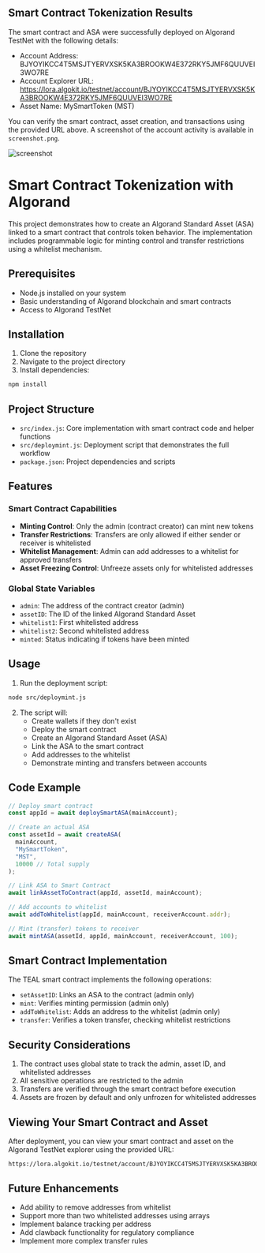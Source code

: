 ## Smart Contract Tokenization Results

The smart contract and ASA were successfully deployed on Algorand TestNet with the following details:

- Account Address: BJYOYIKCC4T5MSJTYERVXSK5KA3BROOKW4E372RKY5JMF6QUUVEI3WO7RE
- Account Explorer URL: https://lora.algokit.io/testnet/account/BJYOYIKCC4T5MSJTYERVXSK5KA3BROOKW4E372RKY5JMF6QUUVEI3WO7RE
- Asset Name: MySmartToken (MST)

You can verify the smart contract, asset creation, and transactions using the provided URL above. A screenshot of the account activity is available in `screenshot.png`.

![screenshot](screenshot.png)

# Smart Contract Tokenization with Algorand

This project demonstrates how to create an Algorand Standard Asset (ASA) linked to a smart contract that controls token behavior. The implementation includes programmable logic for minting control and transfer restrictions using a whitelist mechanism.

## Prerequisites

- Node.js installed on your system
- Basic understanding of Algorand blockchain and smart contracts
- Access to Algorand TestNet

## Installation

1. Clone the repository
2. Navigate to the project directory
3. Install dependencies:

```bash
npm install
```

## Project Structure

- `src/index.js`: Core implementation with smart contract code and helper functions
- `src/deploymint.js`: Deployment script that demonstrates the full workflow
- `package.json`: Project dependencies and scripts

## Features

### Smart Contract Capabilities

- **Minting Control**: Only the admin (contract creator) can mint new tokens
- **Transfer Restrictions**: Transfers are only allowed if either sender or receiver is whitelisted
- **Whitelist Management**: Admin can add addresses to a whitelist for approved transfers
- **Asset Freezing Control**: Unfreeze assets only for whitelisted addresses

### Global State Variables

- `admin`: The address of the contract creator (admin)
- `assetID`: The ID of the linked Algorand Standard Asset
- `whitelist1`: First whitelisted address
- `whitelist2`: Second whitelisted address
- `minted`: Status indicating if tokens have been minted

## Usage

1. Run the deployment script:

```bash
node src/deploymint.js
```

2. The script will:
   - Create wallets if they don't exist
   - Deploy the smart contract
   - Create an Algorand Standard Asset (ASA)
   - Link the ASA to the smart contract
   - Add addresses to the whitelist
   - Demonstrate minting and transfers between accounts

## Code Example

```javascript
// Deploy smart contract
const appId = await deploySmartASA(mainAccount);

// Create an actual ASA
const assetId = await createASA(
  mainAccount,
  "MySmartToken",
  "MST",
  10000 // Total supply
);

// Link ASA to Smart Contract
await linkAssetToContract(appId, assetId, mainAccount);

// Add accounts to whitelist
await addToWhitelist(appId, mainAccount, receiverAccount.addr);

// Mint (transfer) tokens to receiver
await mintASA(assetId, appId, mainAccount, receiverAccount, 100);
```

## Smart Contract Implementation

The TEAL smart contract implements the following operations:

- `setAssetID`: Links an ASA to the contract (admin only)
- `mint`: Verifies minting permission (admin only)
- `addToWhitelist`: Adds an address to the whitelist (admin only)
- `transfer`: Verifies a token transfer, checking whitelist restrictions

## Security Considerations

1. The contract uses global state to track the admin, asset ID, and whitelisted addresses
2. All sensitive operations are restricted to the admin
3. Transfers are verified through the smart contract before execution
4. Assets are frozen by default and only unfrozen for whitelisted addresses

## Viewing Your Smart Contract and Asset

After deployment, you can view your smart contract and asset on the Algorand TestNet explorer using the provided URL:

```
https://lora.algokit.io/testnet/account/BJYOYIKCC4T5MSJTYERVXSK5KA3BROOKW4E372RKY5JMF6QUUVEI3WO7RE
```

## Future Enhancements

- Add ability to remove addresses from whitelist
- Support more than two whitelisted addresses using arrays
- Implement balance tracking per address
- Add clawback functionality for regulatory compliance
- Implement more complex transfer rules
